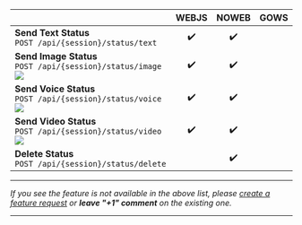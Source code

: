 |                                                                                               | WEBJS | NOWEB | GOWS |
|-----------------------------------------------------------------------------------------------|:-----:|:-----:|:-----|
| **Send Text Status** </br> `POST /api/{session}/status/text`                                  |  ✔️   |  ✔️   |      |
| **Send Image Status** </br> `POST /api/{session}/status/image` ![](/images/versions/plus.png) |  ✔️   |  ✔️   |      |
| **Send Voice Status** </br> `POST /api/{session}/status/voice` ![](/images/versions/plus.png) |  ✔️   |  ✔️   |      |
| **Send Video Status** </br> `POST /api/{session}/status/video` ![](/images/versions/plus.png) |  ✔️   |  ✔️   |      |
| **Delete Status** </br> `POST /api/{session}/status/delete`                                   |       |  ✔️   |      |

****
_If you see the feature is not available in the above list, please [create a feature request](https://github.com/devlikeapro/waha/issues/new/choose) or **leave "+1" comment** on the existing one._
****
